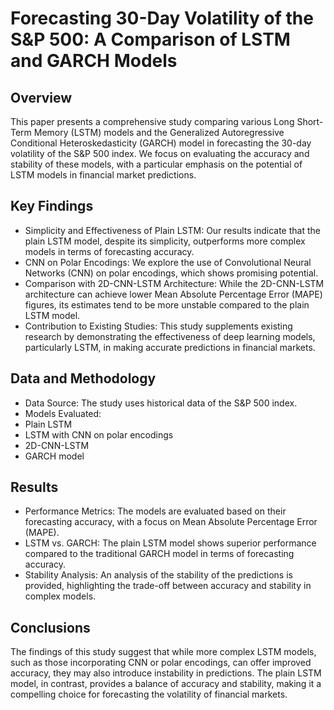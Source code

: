 # Forecasting 30-Day Volatility of the S&P 500: A Comparison of LSTM and GARCH Models

## Overview

This paper presents a comprehensive study comparing various Long Short-Term Memory (LSTM) models and the Generalized Autoregressive Conditional Heteroskedasticity (GARCH) model in forecasting the 30-day volatility of the S&P 500 index. We focus on evaluating the accuracy and stability of these models, with a particular emphasis on the potential of LSTM models in financial market predictions.

## Key Findings
* Simplicity and Effectiveness of Plain LSTM: Our results indicate that the plain LSTM model, despite its simplicity, outperforms more complex models in terms of forecasting accuracy.
* CNN on Polar Encodings: We explore the use of Convolutional Neural Networks (CNN) on polar encodings, which shows promising potential.
* Comparison with 2D-CNN-LSTM Architecture: While the 2D-CNN-LSTM architecture can achieve lower Mean Absolute Percentage Error (MAPE) figures, its estimates tend to be more unstable compared to the plain LSTM model.
* Contribution to Existing Studies: This study supplements existing research by demonstrating the effectiveness of deep learning models, particularly LSTM, in making accurate predictions in financial markets.


## Data and Methodology
* Data Source: The study uses historical data of the S&P 500 index.
* Models Evaluated:
 * Plain LSTM
 * LSTM with CNN on polar encodings
 * 2D-CNN-LSTM
 * GARCH model

   
## Results
* Performance Metrics: The models are evaluated based on their forecasting accuracy, with a focus on Mean Absolute Percentage Error (MAPE).
* LSTM vs. GARCH: The plain LSTM model shows superior performance compared to the traditional GARCH model in terms of forecasting accuracy.
* Stability Analysis: An analysis of the stability of the predictions is provided, highlighting the trade-off between accuracy and stability in complex models.

  
## Conclusions

The findings of this study suggest that while more complex LSTM models, such as those incorporating CNN or polar encodings, can offer improved accuracy, they may also introduce instability in predictions. The plain LSTM model, in contrast, provides a balance of accuracy and stability, making it a compelling choice for forecasting the volatility of financial markets.

